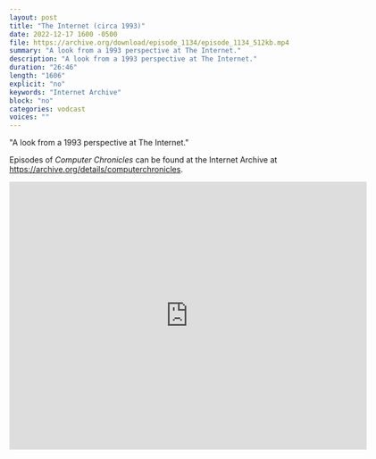 ```yaml
---
layout: post
title: "The Internet (circa 1993)"
date: 2022-12-17 1600 -0500
file: https://archive.org/download/episode_1134/episode_1134_512kb.mp4
summary: "A look from a 1993 perspective at The Internet."
description: "A look from a 1993 perspective at The Internet."
duration: "26:46"
length: "1606"
explicit: "no" 
keywords: "Internet Archive"
block: "no" 
categories: vodcast
voices: ""
---
```


"A look from a 1993 perspective at The Internet."

Episodes of *Computer Chronicles* can be found at the Internet Archive at <https://archive.org/details/computerchronicles>.

<iframe src="https://archive.org/embed/episode_1134" width="640" height="480" frameborder="0" webkitallowfullscreen="true" mozallowfullscreen="true" allowfullscreen></iframe>
